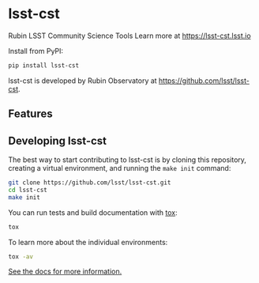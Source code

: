 # lsst-cst

Rubin LSST Community Science Tools
Learn more at https://lsst-cst.lsst.io

Install from PyPI:

```sh
pip install lsst-cst
```

lsst-cst is developed by Rubin Observatory at https://github.com/lsst/lsst-cst.

## Features

<!-- A bullet list with things that this package does -->

## Developing lsst-cst

The best way to start contributing to lsst-cst is by cloning this repository, creating a virtual environment, and running the `make init` command:

```sh
git clone https://github.com/lsst/lsst-cst.git
cd lsst-cst
make init
```

You can run tests and build documentation with [tox](https://tox.wiki/en/latest/):

```sh
tox
```

To learn more about the individual environments:

```sh
tox -av
```

[See the docs for more information.](https://lsst-cst.lsst.io/dev/development.html)
